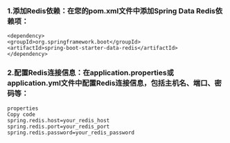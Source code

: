 ### 1.添加Redis依赖：在您的pom.xml文件中添加Spring Data Redis依赖项：

````
<dependency>
<groupId>org.springframework.boot</groupId>
<artifactId>spring-boot-starter-data-redis</artifactId>
</dependency>
````
### 2.配置Redis连接信息：在application.properties或application.yml文件中配置Redis连接信息，包括主机名、端口、密码等：
````
properties
Copy code
spring.redis.host=your_redis_host
spring.redis.port=your_redis_port
spring.redis.password=your_redis_password
````